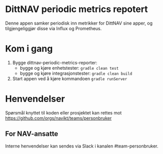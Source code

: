 # DittNAV periodic metrics repotert

Denne appen samker periodisk inn metrikker for DittNAV sine apper, og tilgjengeliggjør disse via Influx og Prometheus.

# Kom i gang
1. Bygge dittnav-periodic-metrics-reporter:
    * bygge og kjøre enhetstester: `gradle clean test`
    * bygge og kjøre integrasjonstester: `gradle clean build`
2. Start appen ved å kjøre kommandoen `gradle runServer`

# Henvendelser

Spørsmål knyttet til koden eller prosjektet kan rettes mot https://github.com/orgs/navikt/teams/personbruker

## For NAV-ansatte

Interne henvendelser kan sendes via Slack i kanalen #team-personbruker.
